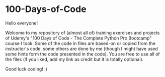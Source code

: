 # 100-Days-of-Code

Hello everyone!

Welcome to my repository of (almost all of) training exercises and projects of Udemy's "100 Days of Code - The Complete Python Pro Bootcamp" course I took.
Some of the code in files are based-on or copied from the instructor's code, some others are done by me (though I might have used some hints form the code presented in the code).
You are free to use all of the files (if you liked, add my link as credit but it is totally optional).

Good luck coding! :)

